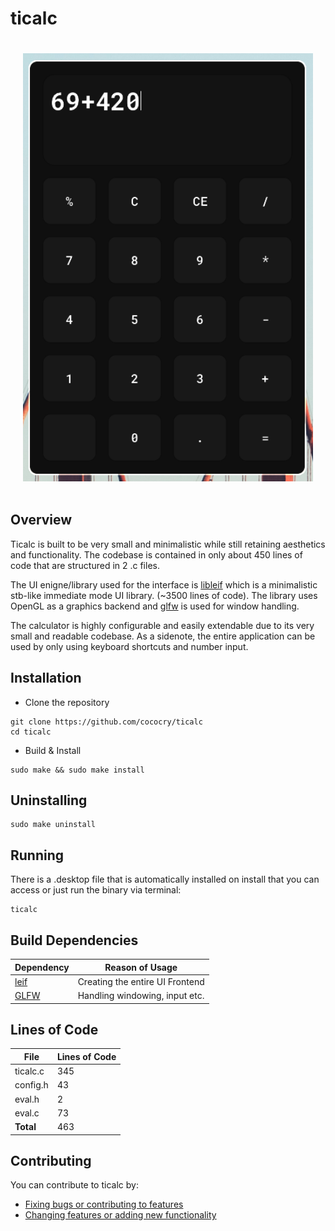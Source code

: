 # ticalc

<div style="display: flex;">
    <img src="https://github.com/cococry/ticalc/blob/main/branding/ticalc-showcase.png" style="flex: 50%; padding: 20px;" width="250px">
</div>

## Overview

Ticalc is built to be very small and minimalistic while still retaining
aesthetics and functionality. The codebase is contained in only about 450 lines of code that are
structured in 2 .c files.

The UI enigne/library used for the interface is [libleif](https://github.com/cococry/leif) which is
a minimalistic stb-like immediate mode UI library. (~3500 lines of code). The library uses OpenGL
as a graphics backend and [glfw](https://github.com/glfw/glfw) is used for window handling.

The calculator is highly configurable and easily extendable due to its very small and readable codebase.
As a sidenote, the entire application can be used by only using keyboard shortcuts and number input.

## Installation

- Clone the repository
```console
git clone https://github.com/cococry/ticalc
cd ticalc
```

- Build & Install

```console
sudo make && sudo make install
```

## Uninstalling

```console
sudo make uninstall
```

## Running

There is a .desktop file that is automatically installed on install that you can
access or just run the binary via terminal:

```console
ticalc
```


## Build Dependencies

| Dependency         |  Reason of Usage    |
| ----------------|-------------|
| [leif](https://github.com/cococry/leif) | Creating the entire UI Frontend |
| [GLFW](https://github.com/glfw/glfw) | Handling windowing, input etc. |

## Lines of Code

| File         |  Lines of Code |
| -------------|----------------|
| ticalc.c     | 345            |
| config.h     | 43             |
| eval.h       | 2              |
| eval.c       | 73             |
| **Total**    | 463            |

## Contributing
You can contribute to ticalc by:
  - [Fixing bugs or contributing to features](https://github.com/cococry/ticalc/issues)
  - [Changing features or adding new functionality](https://github.com/cococry/ticalc/pulls)
